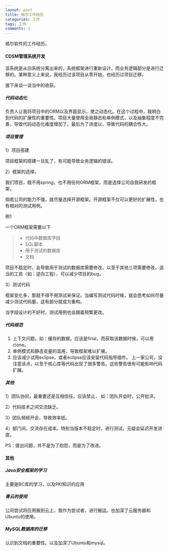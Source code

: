 ```yaml
---
layout: post
title: 格尔工作经历
categories: 工作 
tags: 工作
comments: 1
---
```




格尔软件的工作经历。



#### CDSM管理系统开发

该系统是从旧系统分离出来的，系统框架进行重新设计，而业务逻辑部分是进行迁移的。某种意义上来说，我经历过该项目从零开始，也经历过项目迁移。

接下来谈一谈当中的收获。



##### 代码动态化

负责人让我将项目中的ORM以及界面显示，使之动态化。在这个过程中，我明白到代码的扩展性的重要性。项目大量使用全局静态和单例模式，以及抽象程度不完善，导致代码动态化难度增加了。最后为了进度以，导致代码的耦合性大。



##### 项目管理

1）项目搭建

项目框架的搭建一旦乱了，有可能导致业务逻辑的错误。

2）框架的选择。

我们项目，既不用spring，也不用任何ORM框架，而是选择公司自我研发的框架。

倘若公司的能力不强，就尽量选择开源框架。开源框架不仅可以更好的扩展性，也有相对的测试用例。

例1

一个ORM框架需要以下

> - 代码中数据库字段 
> - SQL脚本 
> - 用于测试的数据库 
> - 文档

项目不稳定时，会导致用于测试的数据库需要修改，以至于其他三项需要修改。适当的工具（如：逆向工程），可以减少项目的bug。



3）测试代码

框架变化多，那就不得不用测试来保证。当编写测试代码时候，就会思考如何尽量减少测试代码量，这有部分就成为重构。

当字段设计的不好时，测试用例也会跟着频繁更改。



##### 代码规范

1. 上下文问题。如：缓存的数据，应该是final，而获取该数据时候，可以用clone。
2. 单例模式和静态变量的滥用，导致框架难以扩展。
3. 应该减少试用eclipse，或者eclipse应该安装代码指导插件。
   上一家公司，没注意该点，以至于核心库等代码出现了很多警告。这些警告很有可能影响代码扩展。



##### 其他

1）团队协同，最重要还是互相信任。应该禁止， 如：团队开会时，公开批评。

2）代码技术之间交流缺乏。

3）团队频频开会，导致效率低。

4）部门间，交流存在成本。特别当版本不稳定时，进行测试，无疑会延迟开发进度。



PS：提出问题，并不是为了抱怨，而是为了改进。



#### 其他



##### Java安全框架的学习

主要是BC库的学习，以及PKI知识的应用



##### 青云的使用

公司尝试将应用搬到云上，我作为尝试者，进行搬运。也加深了云服务器和Ubuntu的使用。



##### MySQL数据库的迁移

认识到文档的重要性。以及加深了Ubuntu和mysql。